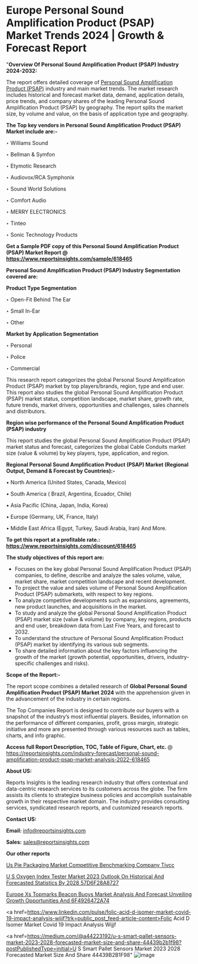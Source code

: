 # Europe Personal Sound Amplification Product (PSAP) Market Trends 2024 | Growth & Forecast Report

"<strong>Overview Of Personal Sound Amplification Product (PSAP) Industry 2024-2032:</strong>

The report offers detailed coverage of <a href=https://www.reportsinsights.com/sample/618465>Personal Sound Amplification Product (PSAP)</a> industry and main market trends. The market research includes historical and forecast market data, demand, application details, price trends, and company shares of the leading Personal Sound Amplification Product (PSAP) by geography. The report splits the market size, by volume and value, on the basis of application type and geography.

<strong>The Top key vendors in Personal Sound Amplification Product (PSAP) Market include are:- </strong>

‣ Williams Sound

‣ Bellman & Symfon

‣ Etymotic Research

‣ Audiovox/RCA Symphonix

‣ Sound World Solutions

‣ Comfort Audio

‣ MERRY ELECTRONICS

‣ Tinteo

‣ Sonic Technology Products

<strong>Get a Sample PDF copy of this Personal Sound Amplification Product (PSAP) Market Report </strong><strong>@ <a href=https://www.reportsinsights.com/sample/618465 style=color:#0000ff;>https://www.reportsinsights.com/sample/618465</a> </strong>

<strong>Personal Sound Amplification Product (PSAP) Industry Segmentation covered are:</strong>

<strong>Product Type Segmentation</strong>

‣ Open-Fit Behind The Ear

‣ Small In-Ear

‣ Other

<strong>Market by Application Segmentation</strong>

‣ Personal

‣ Police

‣ Commercial

This research report categorizes the global Personal Sound Amplification Product (PSAP) market by top players/brands, region, type and end user. This report also studies the global Personal Sound Amplification Product (PSAP) market status, competition landscape, market share, growth rate, future trends, market drivers, opportunities and challenges, sales channels and distributors.

<strong>Region wise performance of the Personal Sound Amplification Product (PSAP) industry</strong><strong> </strong>

This report studies the global Personal Sound Amplification Product (PSAP) market status and forecast, categorizes the global Cable Conduits market size (value &amp; volume) by key players, type, application, and region. 

<strong>Regional Personal Sound Amplification Product (PSAP) Market (Regional Output, Demand &amp; Forecast by Countries):-</strong>

• North America (United States, Canada, Mexico)

• South America ( Brazil, Argentina, Ecuador, Chile)

• Asia Pacific (China, Japan, India, Korea)

• Europe (Germany, UK, France, Italy)

• Middle East Africa (Egypt, Turkey, Saudi Arabia, Iran) And More.

<strong>To get this report at a profitable rate.: <a href=https://www.reportsinsights.com/discount/618465 style=color:#0000ff;>https://www.reportsinsights.com/discount/618465</a></strong>

<strong>The study objectives of this report are:</strong>
<ul>
  <li>Focuses on the key global Personal Sound Amplification Product (PSAP) companies, to define, describe and analyze the sales volume, value, market share, market competition landscape and recent development.</li>
  <li>To project the value and sales volume of Personal Sound Amplification Product (PSAP) submarkets, with respect to key regions.</li>
  <li>To analyze competitive developments such as expansions, agreements, new product launches, and acquisitions in the market.</li>
  <li>To study and analyze the global Personal Sound Amplification Product (PSAP) market size (value &amp; volume) by company, key regions, products and end user, breakdown data from Last Five Years, and forecast to 2032.</li>
  <li>To understand the structure of Personal Sound Amplification Product (PSAP) market by identifying its various sub segments.</li>
  <li>To share detailed information about the key factors influencing the growth of the market (growth potential, opportunities, drivers, industry-specific challenges and risks).</li>
</ul>
<strong>Scope of the Report:-</strong><strong> </strong>

The report scope combines a detailed research of <strong>Global Personal Sound Amplification Product (PSAP) Market 2024 </strong>with the apprehension given in the advancement of the industry in certain regions.

The Top Companies Report is designed to contribute our buyers with a snapshot of the industry’s most influential players. Besides, information on the performance of different companies, profit, gross margin, strategic initiative and more are presented through various resources such as tables, charts, and info graphic.

<strong>Access full Report Description, TOC, Table of Figure, Chart, etc. </strong>@   <a href=https://reportsinsights.com/industry-forecast/personal-sound-amplification-product-psap-market-analysis-2022-618465 style=color:#0000ff;>https://reportsinsights.com/industry-forecast/personal-sound-amplification-product-psap-market-analysis-2022-618465</a>

<strong>About US:</strong>

Reports Insights is the leading research industry that offers contextual and data-centric research services to its customers across the globe. The firm assists its clients to strategize business policies and accomplish sustainable growth in their respective market domain. The industry provides consulting services, syndicated research reports, and customized research reports.

<strong>Contact US:</strong>

<p class=""""><b>Email:</b> <a href=mailto:info@reportsinsights.com>info@reportsinsights.com</a></p>
<p class=""""><b>Sales:</b> <a href=mailto:sales@reportsinsights.com>sales@reportsinsights.com</a></p>

<strong>Our other reports</strong>

<a href=https://www.linkedin.com/pulse/us-pie-packaging-market-competitive-benchmarking-company-tivcc/>Us Pie Packaging Market Competitive Benchmarking Company Tivcc</a>

<a href=https://medium.com/@achalwankhede15/u-s-oxygen-index-tester-market-2023-outlook-on-historical-and-forecasted-statistics-by-2028-57d6f28a8727>U S Oxygen Index Tester Market 2023 Outlook On Historical And Forecasted Statistics By 2028 57D6F28A8727</a>

<a href=https://medium.com/@khalunansh/europe-xs-topmarks-beacon-buoys-market-analysis-and-forecast-unveiling-growth-opportunities-and-6f4926472a74>Europe Xs Topmarks Beacon Buoys Market Analysis And Forecast Unveiling Growth Opportunities And 6F4926472A74</a>

<a href=https://www.linkedin.com/pulse/folic-acid-d-isomer-market-covid-19-impact-analysis-wijjf?trk=public_post_feed-article-content>Folic Acid D Isomer Market Covid 19 Impact Analysis Wijjf</a>

<a href=https://medium.com/@a44223192/u-s-smart-pallet-sensors-market-2023-2028-forecasted-market-size-and-share-44439b2b1f98?postPublishedType=initial>U S Smart Pallet Sensors Market 2023 2028 Forecasted Market Size And Share 44439B2B1F98</a>"
![image](https://github.com/aanak123/RIMarketer1/assets/158471119/c36faf78-4344-4847-8cfd-bbbd4480aaf7)
